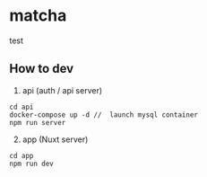 # matcha
test
## How to dev

1. api (auth / api server)

```
cd api
docker-compose up -d //  launch mysql container
npm run server
```

2. app (Nuxt server)

```
cd app
npm run dev
```

